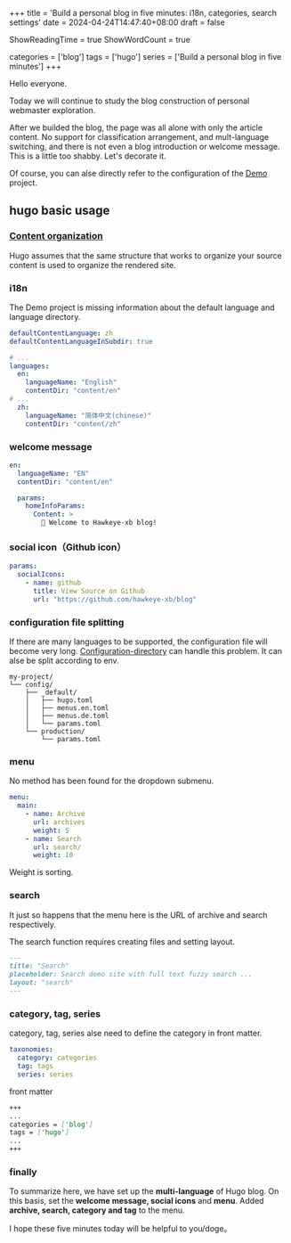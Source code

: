 +++
title = 'Build a personal blog in five minutes: i18n, categories, search settings'
date = 2024-04-24T14:47:40+08:00
draft = false

ShowReadingTime = true
ShowWordCount = true

categories = ['blog']
tags = ['hugo']
series = ['Build a personal blog in five minutes']
+++

Hello everyone. 
    
Today we will continue to study the blog construction of personal webmaster exploration.

After we builded the blog, the page was all alone with only the article content. No support for classification arrangement, and mult-language switching, and there is not even a blog introduction or welcome message. This is a little too shabby. Let's decorate it.

Of course, you can alse directly refer to the configuration of the [Demo](https://adityatelange.github.io/hugo-PaperMod/) project.

## hugo basic usage

### [Content organization](https://gohugo.io/content-management/organization/)
Hugo assumes that the same structure that works to organize your source content is used to organize the rendered site.

### i18n
The Demo project is missing information about the default language and language directory.
```yaml
defaultContentLanguage: zh
defaultContentLanguageInSubdir: true

# ...
languages:
  en:
    languageName: "English"
    contentDir: "content/en"
# ...
  zh:
    languageName: "简体中文(chinese)"
    contentDir: "content/zh"
```

### welcome message
```yaml
en:
  languageName: "EN"
  contentDir: "content/en"

  params:
    homeInfoParams:
      Content: >
        👋 Welcome to Hawkeye-xb blog!
```

### social icon（Github icon）
```yaml
params:
  socialIcons:
    - name: github
      title: View Source on Github
      url: "https://github.com/hawkeye-xb/blog"
```

### configuration file splitting
If there are many languages to be supported, the configuration file will become very long. [Configuration-directory](https://gohugo.io/getting-started/configuration/#configuration-directory) can handle this problem. It can alse be split according to env.

```shell
my-project/
└── config/
    ├── _default/
    │   ├── hugo.toml
    │   ├── menus.en.toml
    │   ├── menus.de.toml
    │   └── params.toml
    └── production/
        └── params.toml
```

### menu
No method has been found for the dropdown submenu.
```yaml
menu:
  main:
    - name: Archive
      url: archives
      weight: 5
    - name: Search
      url: search/
      weight: 10
```
Weight is sorting.

### search
It just so happens that the menu here is the URL of archive and search respectively.

The search function requires creating files and setting layout.
```markdown
---
title: "Search"
placeholder: Search demo site with full text fuzzy search ...
layout: "search"
---
```
### category, tag, series
category, tag, series alse need to define the category in front matter.
```yaml
taxonomies:
  category: categories
  tag: tags
  series: series
```
front matter
```markdown
+++
...
categories = ['blog']
tags = ['hugo']
...
+++
```

### finally
To summarize here, we have set up the **multi-language** of Hugo blog.
On this basis, set the **welcome message, social icons** and **menu**.
Added **archive, search, category and tag** to the menu.

I hope these five minutes today will be helpful to you/doge。
